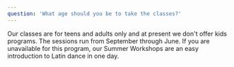```yaml
---
question: 'What age should you be to take the classes?'
---
```


Our classes are for teens and adults only and at present we don't offer kids programs. The sessions run from September through June. If you are unavailable for this program, our Summer Workshops are an easy introduction to Latin dance in one day.
